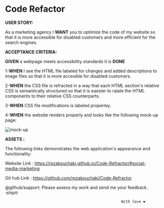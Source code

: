 
# Code Refactor

**USER STORY:**

As a marketing agency I **WANT** you to optimize the code of my website so that it is  more accessible for disabled customers and more efficient for the search engines.  

**ACCEPTANCE CRITERIA:**

**GIVEN** a webpage meets accessibility standards it is **DONE**


1-**WHEN** I see the HTML file labeled for changes and added descriptions to image files so that it is more accesible for disabled customers.

2-**WHEN** the CSS file is refracted in a way that each HTML section's relative CSS is semantically structured so that it is eaesier to ralate the HTML components to their relative CSS counterparts.

3-**WHEN** CSS file modifications is labeled properley.

4-**WHEN** the website renders properly and looks like the following mock-up page:



![mock-up](https://user-images.githubusercontent.com/114640427/206925571-dfd088b4-5034-436d-8168-feb13fb4d00a.png)

**ASSETS :**

The following links demonstrates the web application's appearance and functionality:

Website Link : https://rezakouchaki.github.io/Code-Refractor/#social-media-marketing

Git hub  Link : https://github.com/rezakouchaki/Code-Refractor


@github/support: Please assess my work and send me your feedback. :shipit:


                                                         With love ❤️
